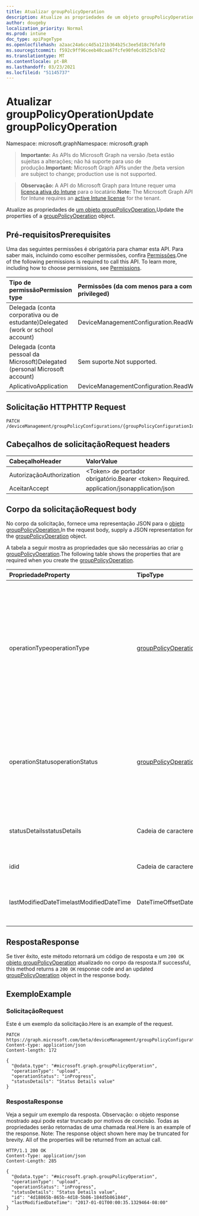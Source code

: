 ```yaml
---
title: Atualizar groupPolicyOperation
description: Atualize as propriedades de um objeto groupPolicyOperation.
author: dougeby
localization_priority: Normal
ms.prod: intune
doc_type: apiPageType
ms.openlocfilehash: a2aac24a6cc4d5a121b364b25c3ee5d18c76faf0
ms.sourcegitcommit: f592c9ff96ceeb40caa67fcfe90fe6c8525cb7d2
ms.translationtype: MT
ms.contentlocale: pt-BR
ms.lasthandoff: 03/23/2021
ms.locfileid: "51145737"
---
```

# <a name="update-grouppolicyoperation"></a><span data-ttu-id="07642-103">Atualizar groupPolicyOperation</span><span class="sxs-lookup"><span data-stu-id="07642-103">Update groupPolicyOperation</span></span>

<span data-ttu-id="07642-104">Namespace: microsoft.graph</span><span class="sxs-lookup"><span data-stu-id="07642-104">Namespace: microsoft.graph</span></span>

> <span data-ttu-id="07642-105">**Importante:** As APIs do Microsoft Graph na versão /beta estão sujeitas a alterações; não há suporte para uso de produção.</span><span class="sxs-lookup"><span data-stu-id="07642-105">**Important:** Microsoft Graph APIs under the /beta version are subject to change; production use is not supported.</span></span>

> <span data-ttu-id="07642-106">**Observação:** A API do Microsoft Graph para Intune requer uma [licença ativa do Intune](https://go.microsoft.com/fwlink/?linkid=839381) para o locatário.</span><span class="sxs-lookup"><span data-stu-id="07642-106">**Note:** The Microsoft Graph API for Intune requires an [active Intune license](https://go.microsoft.com/fwlink/?linkid=839381) for the tenant.</span></span>

<span data-ttu-id="07642-107">Atualize as propriedades de [um objeto groupPolicyOperation.](../resources/intune-grouppolicy-grouppolicyoperation.md)</span><span class="sxs-lookup"><span data-stu-id="07642-107">Update the properties of a [groupPolicyOperation](../resources/intune-grouppolicy-grouppolicyoperation.md) object.</span></span>

## <a name="prerequisites"></a><span data-ttu-id="07642-108">Pré-requisitos</span><span class="sxs-lookup"><span data-stu-id="07642-108">Prerequisites</span></span>
<span data-ttu-id="07642-p101">Uma das seguintes permissões é obrigatória para chamar esta API. Para saber mais, incluindo como escolher permissões, confira [Permissões](/graph/permissions-reference).</span><span class="sxs-lookup"><span data-stu-id="07642-p101">One of the following permissions is required to call this API. To learn more, including how to choose permissions, see [Permissions](/graph/permissions-reference).</span></span>

|<span data-ttu-id="07642-111">Tipo de permissão</span><span class="sxs-lookup"><span data-stu-id="07642-111">Permission type</span></span>|<span data-ttu-id="07642-112">Permissões (da com menos para a com mais privilégios)</span><span class="sxs-lookup"><span data-stu-id="07642-112">Permissions (from least to most privileged)</span></span>|
|:---|:---|
|<span data-ttu-id="07642-113">Delegada (conta corporativa ou de estudante)</span><span class="sxs-lookup"><span data-stu-id="07642-113">Delegated (work or school account)</span></span>|<span data-ttu-id="07642-114">DeviceManagementConfiguration.ReadWrite.All</span><span class="sxs-lookup"><span data-stu-id="07642-114">DeviceManagementConfiguration.ReadWrite.All</span></span>|
|<span data-ttu-id="07642-115">Delegada (conta pessoal da Microsoft)</span><span class="sxs-lookup"><span data-stu-id="07642-115">Delegated (personal Microsoft account)</span></span>|<span data-ttu-id="07642-116">Sem suporte.</span><span class="sxs-lookup"><span data-stu-id="07642-116">Not supported.</span></span>|
|<span data-ttu-id="07642-117">Aplicativo</span><span class="sxs-lookup"><span data-stu-id="07642-117">Application</span></span>|<span data-ttu-id="07642-118">DeviceManagementConfiguration.ReadWrite.All</span><span class="sxs-lookup"><span data-stu-id="07642-118">DeviceManagementConfiguration.ReadWrite.All</span></span>|

## <a name="http-request"></a><span data-ttu-id="07642-119">Solicitação HTTP</span><span class="sxs-lookup"><span data-stu-id="07642-119">HTTP Request</span></span>
<!-- {
  "blockType": "ignored"
}
-->
``` http
PATCH /deviceManagement/groupPolicyConfigurations/{groupPolicyConfigurationId}/definitionValues/{groupPolicyDefinitionValueId}/presentationValues/{groupPolicyPresentationValueId}/presentation/definition/definitionFile/microsoft.graph.groupPolicyUploadedDefinitionFile/groupPolicyOperations/{groupPolicyOperationId}
```

## <a name="request-headers"></a><span data-ttu-id="07642-120">Cabeçalhos de solicitação</span><span class="sxs-lookup"><span data-stu-id="07642-120">Request headers</span></span>
|<span data-ttu-id="07642-121">Cabeçalho</span><span class="sxs-lookup"><span data-stu-id="07642-121">Header</span></span>|<span data-ttu-id="07642-122">Valor</span><span class="sxs-lookup"><span data-stu-id="07642-122">Value</span></span>|
|:---|:---|
|<span data-ttu-id="07642-123">Autorização</span><span class="sxs-lookup"><span data-stu-id="07642-123">Authorization</span></span>|<span data-ttu-id="07642-124">&lt;Token&gt; de portador obrigatório.</span><span class="sxs-lookup"><span data-stu-id="07642-124">Bearer &lt;token&gt; Required.</span></span>|
|<span data-ttu-id="07642-125">Aceitar</span><span class="sxs-lookup"><span data-stu-id="07642-125">Accept</span></span>|<span data-ttu-id="07642-126">application/json</span><span class="sxs-lookup"><span data-stu-id="07642-126">application/json</span></span>|

## <a name="request-body"></a><span data-ttu-id="07642-127">Corpo da solicitação</span><span class="sxs-lookup"><span data-stu-id="07642-127">Request body</span></span>
<span data-ttu-id="07642-128">No corpo da solicitação, fornece uma representação JSON para o [objeto groupPolicyOperation.](../resources/intune-grouppolicy-grouppolicyoperation.md)</span><span class="sxs-lookup"><span data-stu-id="07642-128">In the request body, supply a JSON representation for the [groupPolicyOperation](../resources/intune-grouppolicy-grouppolicyoperation.md) object.</span></span>

<span data-ttu-id="07642-129">A tabela a seguir mostra as propriedades que são necessárias ao criar [o groupPolicyOperation](../resources/intune-grouppolicy-grouppolicyoperation.md).</span><span class="sxs-lookup"><span data-stu-id="07642-129">The following table shows the properties that are required when you create the [groupPolicyOperation](../resources/intune-grouppolicy-grouppolicyoperation.md).</span></span>

|<span data-ttu-id="07642-130">Propriedade</span><span class="sxs-lookup"><span data-stu-id="07642-130">Property</span></span>|<span data-ttu-id="07642-131">Tipo</span><span class="sxs-lookup"><span data-stu-id="07642-131">Type</span></span>|<span data-ttu-id="07642-132">Descrição</span><span class="sxs-lookup"><span data-stu-id="07642-132">Description</span></span>|
|:---|:---|:---|
|<span data-ttu-id="07642-133">operationType</span><span class="sxs-lookup"><span data-stu-id="07642-133">operationType</span></span>|[<span data-ttu-id="07642-134">groupPolicyOperationType</span><span class="sxs-lookup"><span data-stu-id="07642-134">groupPolicyOperationType</span></span>](../resources/intune-grouppolicy-grouppolicyoperationtype.md)|<span data-ttu-id="07642-135">O tipo de operação de política de grupo.</span><span class="sxs-lookup"><span data-stu-id="07642-135">The type of group policy operation.</span></span> <span data-ttu-id="07642-136">Os valores possíveis são: `none`, `upload`, `uploadNewVersion`, `addLanguageFiles`, `removeLanguageFiles`, `updateLanguageFiles`, `remove`.</span><span class="sxs-lookup"><span data-stu-id="07642-136">Possible values are: `none`, `upload`, `uploadNewVersion`, `addLanguageFiles`, `removeLanguageFiles`, `updateLanguageFiles`, `remove`.</span></span>|
|<span data-ttu-id="07642-137">operationStatus</span><span class="sxs-lookup"><span data-stu-id="07642-137">operationStatus</span></span>|[<span data-ttu-id="07642-138">groupPolicyOperationStatus</span><span class="sxs-lookup"><span data-stu-id="07642-138">groupPolicyOperationStatus</span></span>](../resources/intune-grouppolicy-grouppolicyoperationstatus.md)|<span data-ttu-id="07642-139">O status da operação de política de grupo.</span><span class="sxs-lookup"><span data-stu-id="07642-139">The group policy operation status.</span></span> <span data-ttu-id="07642-140">Os valores possíveis são: `unknown`, `inProgress`, `success`, `failed`.</span><span class="sxs-lookup"><span data-stu-id="07642-140">Possible values are: `unknown`, `inProgress`, `success`, `failed`.</span></span>|
|<span data-ttu-id="07642-141">statusDetails</span><span class="sxs-lookup"><span data-stu-id="07642-141">statusDetails</span></span>|<span data-ttu-id="07642-142">Cadeia de caracteres</span><span class="sxs-lookup"><span data-stu-id="07642-142">String</span></span>|<span data-ttu-id="07642-143">O detalhe do status da operação de política de grupo.</span><span class="sxs-lookup"><span data-stu-id="07642-143">The group policy operation status detail.</span></span>|
|<span data-ttu-id="07642-144">id</span><span class="sxs-lookup"><span data-stu-id="07642-144">id</span></span>|<span data-ttu-id="07642-145">Cadeia de caracteres</span><span class="sxs-lookup"><span data-stu-id="07642-145">String</span></span>|<span data-ttu-id="07642-146">Chave da entidade.</span><span class="sxs-lookup"><span data-stu-id="07642-146">Key of the entity.</span></span>|
|<span data-ttu-id="07642-147">lastModifiedDateTime</span><span class="sxs-lookup"><span data-stu-id="07642-147">lastModifiedDateTime</span></span>|<span data-ttu-id="07642-148">DateTimeOffset</span><span class="sxs-lookup"><span data-stu-id="07642-148">DateTimeOffset</span></span>|<span data-ttu-id="07642-149">A data e a hora em que a entidade foi modificada pela última vez.</span><span class="sxs-lookup"><span data-stu-id="07642-149">The date and time the entity was last modified.</span></span>|



## <a name="response"></a><span data-ttu-id="07642-150">Resposta</span><span class="sxs-lookup"><span data-stu-id="07642-150">Response</span></span>
<span data-ttu-id="07642-151">Se tiver êxito, este método retornará um código de resposta e um `200 OK` [objeto groupPolicyOperation](../resources/intune-grouppolicy-grouppolicyoperation.md) atualizado no corpo da resposta.</span><span class="sxs-lookup"><span data-stu-id="07642-151">If successful, this method returns a `200 OK` response code and an updated [groupPolicyOperation](../resources/intune-grouppolicy-grouppolicyoperation.md) object in the response body.</span></span>

## <a name="example"></a><span data-ttu-id="07642-152">Exemplo</span><span class="sxs-lookup"><span data-stu-id="07642-152">Example</span></span>

### <a name="request"></a><span data-ttu-id="07642-153">Solicitação</span><span class="sxs-lookup"><span data-stu-id="07642-153">Request</span></span>
<span data-ttu-id="07642-154">Este é um exemplo da solicitação.</span><span class="sxs-lookup"><span data-stu-id="07642-154">Here is an example of the request.</span></span>
``` http
PATCH https://graph.microsoft.com/beta/deviceManagement/groupPolicyConfigurations/{groupPolicyConfigurationId}/definitionValues/{groupPolicyDefinitionValueId}/presentationValues/{groupPolicyPresentationValueId}/presentation/definition/definitionFile/microsoft.graph.groupPolicyUploadedDefinitionFile/groupPolicyOperations/{groupPolicyOperationId}
Content-type: application/json
Content-length: 172

{
  "@odata.type": "#microsoft.graph.groupPolicyOperation",
  "operationType": "upload",
  "operationStatus": "inProgress",
  "statusDetails": "Status Details value"
}
```

### <a name="response"></a><span data-ttu-id="07642-155">Resposta</span><span class="sxs-lookup"><span data-stu-id="07642-155">Response</span></span>
<span data-ttu-id="07642-p104">Veja a seguir um exemplo da resposta. Observação: o objeto response mostrado aqui pode estar truncado por motivos de concisão. Todas as propriedades serão retornadas de uma chamada real.</span><span class="sxs-lookup"><span data-stu-id="07642-p104">Here is an example of the response. Note: The response object shown here may be truncated for brevity. All of the properties will be returned from an actual call.</span></span>
``` http
HTTP/1.1 200 OK
Content-Type: application/json
Content-Length: 285

{
  "@odata.type": "#microsoft.graph.groupPolicyOperation",
  "operationType": "upload",
  "operationStatus": "inProgress",
  "statusDetails": "Status Details value",
  "id": "4d18865b-865b-4d18-5b86-184d5b86184d",
  "lastModifiedDateTime": "2017-01-01T00:00:35.1329464-08:00"
}
```




